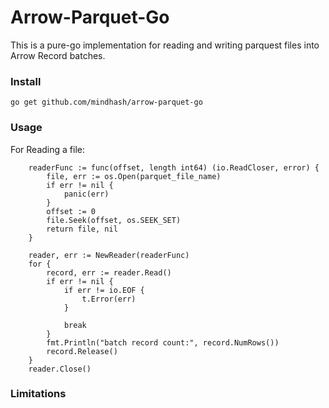 # Arrow-Parquet-Go

This is a pure-go implementation for reading and writing parquest files into Arrow Record batches. 

### Install
``` go get github.com/mindhash/arrow-parquet-go ```

### Usage

For Reading a file: 

``` 
    readerFunc := func(offset, length int64) (io.ReadCloser, error) {
        file, err := os.Open(parquet_file_name)
        if err != nil {
            panic(err)
        }   
        offset := 0 
        file.Seek(offset, os.SEEK_SET)
        return file, nil
	}

    reader, err := NewReader(readerFunc)
    for {
		record, err := reader.Read()
		if err != nil {
			if err != io.EOF {
				t.Error(err)
			}

			break
		}
        fmt.Println("batch record count:", record.NumRows())
        record.Release()
    }
    reader.Close()

```


### Limitations
